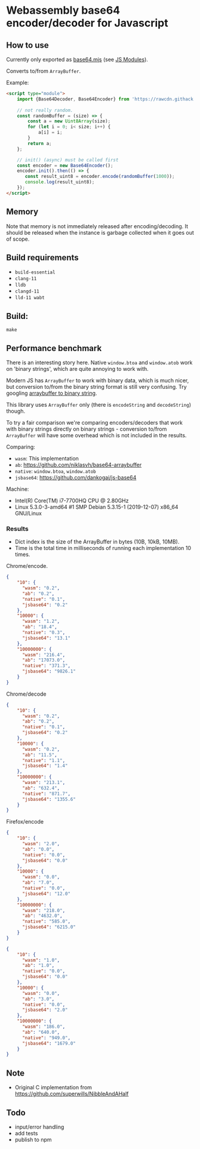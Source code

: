 # Webassembly base64 encoder/decoder for Javascript

## How to use
Currently only exported as [base64.mjs](https://rawcdn.githack.com/NLeSC/wasmbase64/2e96082440cb78832465e8d6314c0a9ba0072897/dist/base64.mjs) (see [JS Modules](https://developer.mozilla.org/en-US/docs/Web/JavaScript/Guide/Modules)).

Converts to/from `ArrayBuffer`.

Example:

```html
<script type="module">
    import {Base64Decoder, Base64Encoder} from 'https://rawcdn.githack.com/NLeSC/wasmbase64/2e96082440cb78832465e8d6314c0a9ba0072897/dist/base64.mjs';
    
    // not really random.
    const randomBuffer = (size) => {
        const a = new Uint8Array(size);
        for (let i = 0; i< size; i++) {
            a[i] = i;
        }
        return a;
    };

    // init() (async) must be called first
    const encoder = new Base64Encoder();
    encoder.init().then(() => {
       const result_uint8 = encoder.encode(randomBuffer(1000));
       console.log(result_uint8);
    });
</script>
```

## Memory
Note that memory is not immediately released after encoding/decoding. It should be released when the instance is
garbage collected when it goes out of scope.

## Build requirements
- `build-essential`
- `clang-11`
- `lldb`
- `clangd-11`
- `lld-11 wabt`

## Build:
```
make
```

## Performance benchmark
There is an interesting story here. Native `window.btoa` and `window.atob` work on 'binary strings',
which are quite annoying to work with.

Modern JS has `ArrayBuffer` to work with binary data, which is much nicer, but conversion
to/from the binary string format is still very confusing. Try googling [arraybuffer to binary string](https://www.google.com/search?q=arraybuffer+to+binary+string).

This library uses `ArrayBuffer` only (there is `encodeString` and `decodeString`) though.

To try a fair comparison we're comparing encoders/decoders that work with binary strings
directly on binary strings - conversion to/from `ArrayBuffer` will have some overhead which 
is not included in the results.

Comparing:

- `wasm`: This implementation
- `ab`: https://github.com/niklasvh/base64-arraybuffer
- `native`: `window.btoa`, `window.atob`
- `jsbase64`: https://github.com/dankogai/js-base64

Machine:

- Intel(R) Core(TM) i7-7700HQ CPU @ 2.80GHz
- Linux 5.3.0-3-amd64 #1 SMP Debian 5.3.15-1 (2019-12-07) x86_64 GNU/Linux

### Results
- Dict index is the size of the ArrayBuffer in bytes (10B, 10kB, 10MB).
- Time is the total time in milliseconds of running each implementation 10 times.

Chrome/encode.
```json
{
    "10": {
      "wasm": "0.2",
      "ab": "0.2",
      "native": "0.1",
      "jsbase64": "0.2"
    },
    "10000": {
      "wasm": "1.2",
      "ab": "18.4",
      "native": "0.3",
      "jsbase64": "13.1"
    },
    "10000000": {
      "wasm": "216.4",
      "ab": "17073.0",
      "native": "371.3",
      "jsbase64": "9826.1"
    }
}
```
Chrome/decode
```json
{
    "10": {
      "wasm": "0.2",
      "ab": "0.2",
      "native": "0.1",
      "jsbase64": "0.2"
    },
    "10000": {
      "wasm": "0.2",
      "ab": "11.5",
      "native": "1.1",
      "jsbase64": "1.4"
    },
    "10000000": {
      "wasm": "213.1",
      "ab": "632.4",
      "native": "871.7",
      "jsbase64": "1355.6"
    }
}
```

Firefox/encode
```json
{
    "10": {
      "wasm": "2.0",
      "ab": "0.0",
      "native": "0.0",
      "jsbase64": "0.0"
    },
    "10000": {
      "wasm": "0.0",
      "ab": "7.0",
      "native": "0.0",
      "jsbase64": "12.0"
    },
    "10000000": {
      "wasm": "218.0",
      "ab": "4632.0",
      "native": "585.0",
      "jsbase64": "6215.0"
    }
}
```

```json
{
    "10": {
      "wasm": "1.0",
      "ab": "1.0",
      "native": "0.0",
      "jsbase64": "0.0"
    },
    "10000": {
      "wasm": "0.0",
      "ab": "3.0",
      "native": "0.0",
      "jsbase64": "2.0"
    },
    "10000000": {
      "wasm": "186.0",
      "ab": "640.0",
      "native": "949.0",
      "jsbase64": "1679.0"
    }
}
```

## Note
- Original C implementation from https://github.com/superwills/NibbleAndAHalf

## Todo
- input/error handling
- add tests
- publish to npm
